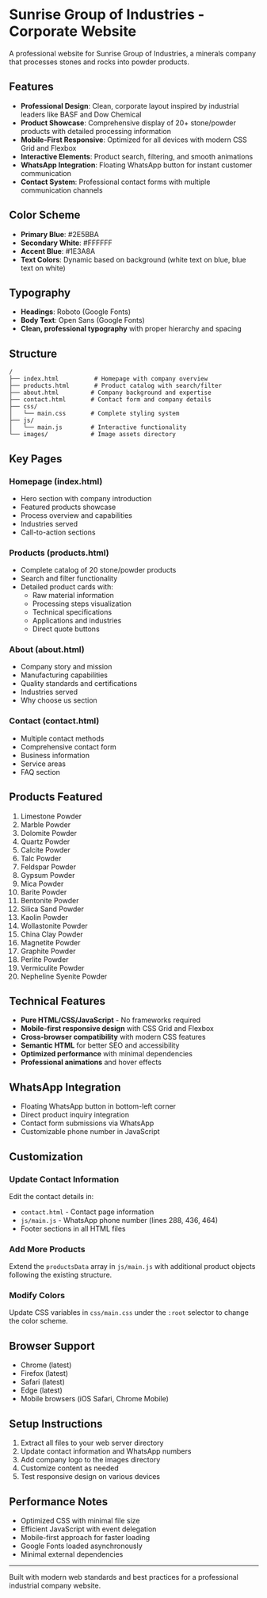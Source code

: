 # Sunrise Group of Industries - Corporate Website

A professional website for Sunrise Group of Industries, a minerals company that processes stones and rocks into powder products.

## Features

- **Professional Design**: Clean, corporate layout inspired by industrial leaders like BASF and Dow Chemical
- **Product Showcase**: Comprehensive display of 20+ stone/powder products with detailed processing information
- **Mobile-First Responsive**: Optimized for all devices with modern CSS Grid and Flexbox
- **Interactive Elements**: Product search, filtering, and smooth animations
- **WhatsApp Integration**: Floating WhatsApp button for instant customer communication
- **Contact System**: Professional contact forms with multiple communication channels

## Color Scheme

- **Primary Blue**: #2E5BBA
- **Secondary White**: #FFFFFF  
- **Accent Blue**: #1E3A8A
- **Text Colors**: Dynamic based on background (white text on blue, blue text on white)

## Typography

- **Headings**: Roboto (Google Fonts)
- **Body Text**: Open Sans (Google Fonts)
- **Clean, professional typography** with proper hierarchy and spacing

## Structure

```
/
├── index.html          # Homepage with company overview
├── products.html       # Product catalog with search/filter
├── about.html         # Company background and expertise
├── contact.html       # Contact form and company details
├── css/
│   └── main.css       # Complete styling system
├── js/
│   └── main.js        # Interactive functionality
└── images/            # Image assets directory
```

## Key Pages

### Homepage (index.html)
- Hero section with company introduction
- Featured products showcase
- Process overview and capabilities
- Industries served
- Call-to-action sections

### Products (products.html)
- Complete catalog of 20 stone/powder products
- Search and filter functionality
- Detailed product cards with:
  - Raw material information
  - Processing steps visualization
  - Technical specifications
  - Applications and industries
  - Direct quote buttons

### About (about.html)
- Company story and mission
- Manufacturing capabilities
- Quality standards and certifications
- Industries served
- Why choose us section

### Contact (contact.html)
- Multiple contact methods
- Comprehensive contact form
- Business information
- Service areas
- FAQ section

## Products Featured

1. Limestone Powder
2. Marble Powder
3. Dolomite Powder
4. Quartz Powder
5. Calcite Powder
6. Talc Powder
7. Feldspar Powder
8. Gypsum Powder
9. Mica Powder
10. Barite Powder
11. Bentonite Powder
12. Silica Sand Powder
13. Kaolin Powder
14. Wollastonite Powder
15. China Clay Powder
16. Magnetite Powder
17. Graphite Powder
18. Perlite Powder
19. Vermiculite Powder
20. Nepheline Syenite Powder

## Technical Features

- **Pure HTML/CSS/JavaScript** - No frameworks required
- **Mobile-first responsive design** with CSS Grid and Flexbox
- **Cross-browser compatibility** with modern CSS features
- **Semantic HTML** for better SEO and accessibility
- **Optimized performance** with minimal dependencies
- **Professional animations** and hover effects

## WhatsApp Integration

- Floating WhatsApp button in bottom-left corner
- Direct product inquiry integration
- Contact form submissions via WhatsApp
- Customizable phone number in JavaScript

## Customization

### Update Contact Information
Edit the contact details in:
- `contact.html` - Contact page information
- `js/main.js` - WhatsApp phone number (lines 288, 436, 464)
- Footer sections in all HTML files

### Add More Products
Extend the `productsData` array in `js/main.js` with additional product objects following the existing structure.

### Modify Colors
Update CSS variables in `css/main.css` under the `:root` selector to change the color scheme.

## Browser Support

- Chrome (latest)
- Firefox (latest)
- Safari (latest)
- Edge (latest)
- Mobile browsers (iOS Safari, Chrome Mobile)

## Setup Instructions

1. Extract all files to your web server directory
2. Update contact information and WhatsApp numbers
3. Add company logo to the images directory
4. Customize content as needed
5. Test responsive design on various devices

## Performance Notes

- Optimized CSS with minimal file size
- Efficient JavaScript with event delegation
- Mobile-first approach for faster loading
- Google Fonts loaded asynchronously
- Minimal external dependencies

---

Built with modern web standards and best practices for a professional industrial company website.